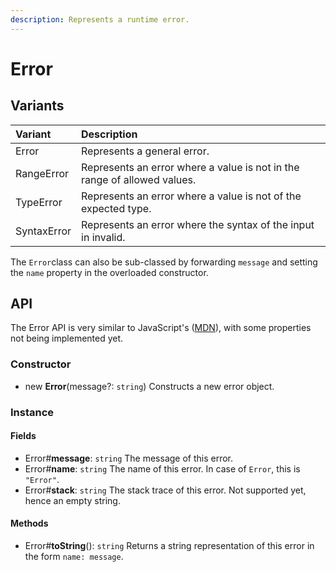 ```yaml
---
description: Represents a runtime error.
---
```


# Error

## Variants

| Variant | Description |
| :--- | :--- |
| Error | Represents a general error. |
| RangeError | Represents an error where a value is not in the range of allowed values. |
| TypeError | Represents an error where a value is not of the expected type. |
| SyntaxError | Represents an error where the syntax of the input in invalid. |

The `Error`class can also be sub-classed by forwarding `message` and setting the `name` property in the overloaded constructor.

## API

The Error API is very similar to JavaScript's \([MDN](https://developer.mozilla.org/en-US/docs/Web/JavaScript/Reference/Global_Objects/Error)\), with some properties not being implemented yet.

### Constructor

* new **Error**\(message?: `string`\) Constructs a new error object.

### Instance

#### Fields

* Error\#**message**: `string` The message of this error.
* Error\#**name**: `string` The name of this error. In case of `Error`, this is `"Error"`.
* Error\#**stack**: `string` The stack trace of this error. Not supported yet, hence an empty string.

#### Methods

* Error\#**toString**\(\): `string` Returns a string representation of this error in the form `name: message`.



